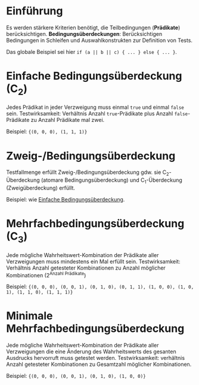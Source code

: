 # Einführung
Es werden stärkere Kriterien benötigt, die Teilbedingungen (**Prädikate**) berücksichtigen. **Bedingungsüberdeckungen**: Berücksichtigen Bedingungen in Schleifen und Auswahlkonstrukten zur Definition von Tests.

Das globale Beispiel sei hier `if (a || b || c) { ... } else { ... }`.


# Einfache Bedingungsüberdeckung (C<sub>2</sub>)
Jedes Prädikat in jeder Verzweigung muss einmal `true` und einmal `false` sein. Testwirksamkeit: Verhältnis Anzahl `true`-Prädikate plus Anzahl `false`-Prädikate zu Anzahl Prädikate mal zwei.

Beispiel: `{(0, 0, 0), (1, 1, 1)}`


# Zweig-/Bedingungsüberdeckung
Testfallmenge erfüllt Zweig-/Bedingungsüberdeckung gdw. sie C<sub>2</sub>-Überdeckung (atomare Bedingungsüberdeckung) und C<sub>1</sub>-Überdeckung (Zweigüberdeckung) erfüllt.

Beispiel: wie [Einfache Bedingungsüberdeckung](#einfache-bedingungsüberdeckung).


# Mehrfachbedingungsüberdeckung (C<sub>3</sub>)
Jede mögliche Wahrheitswert-Kombination der Prädikate aller Verzweigungen muss mindestens ein Mal erfüllt sein. Testwirksamkeit: Verhältnis Anzahl getesteter Kombinationen zu Anzahl möglicher Kombinationen (2<sup>Anzahl Prädikate</sup>)

Beispiel: `{(0, 0, 0), (0, 0, 1), (0, 1, 0), (0, 1, 1), (1, 0, 0), (1, 0, 1), (1, 1, 0), (1, 1, 1)}`


# Minimale Mehrfachbedingungsüberdeckung
Jede mögliche Wahrheitswert-Kombination der Prädikate aller Verzweigungen die eine Änderung des Wahrheitswerts des gesanten Ausdrucks hervorruft muss getestet werden. Testwirksamkeit: verhältnis Anzahl getesteter Kombinationen zu Gesamtzahl möglicher Kombinationen.

Beispiel: `{(0, 0, 0), (0, 0, 1), (0, 1, 0), (1, 0, 0)}`
